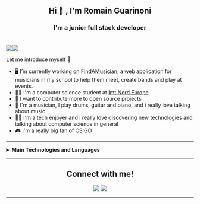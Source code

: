 <h2 align="center"> Hi 👋 , I'm Romain Guarinoni <br/></h2> 
<h3 align="center">I'm a junior full stack developer <br> <br>
  </h3> 
<div style="display:flex;">
  <img align=top src="https://github-readme-stats.vercel.app/api?username=RomainGuarinoni&theme=blue-green"  >  
  <img align=top src="https://github-readme-stats.vercel.app/api/top-langs/?username=RomainGuarinoni" >
 </div>          

 

 
Let me introduce myself  👦

- 🖥️ I’m currently working on [FindAMusician](https://github.com/RomainGuarinoni/findAMusician), a web application for musicians in my school to help them meet, create bands and play at events.
- 👨‍🎓 I'm a computer science student at [Imt Nord Europe](https://imt-nord-europe.fr/en/)
- 🎯 I want to contribute more to open source projects
- 🎵 I'm a musician, I play drums, guitar and piano, and i really love talking about music
- 👨‍💻 I'm a tech enjoyer and i really love discovering new technologies and talking about computer science in general
- 🎮 I'm a really big fan of CS:GO


---------------------------------------------------------------------------------------------------------------------------------------------------------------------------------

<details>
  <summary> <strong> Main Technologies and Languages </strong> </summary>
<img src="https://img.shields.io/badge/HTML-F16529?style=for-the-badge&logo=html5&logoColor=white">
<img src="https://img.shields.io/badge/CSS-2962E9?style=for-the-badge&logo=css3&logoColor=white">
<img src="https://img.shields.io/badge/JAVASCRIPT-EFD81D?style=for-the-badge&logo=javascript&logoColor=white">
<img src="https://img.shields.io/badge/TYPESCRIPT-2E74C0?style=for-the-badge&logo=typescript&logoColor=white">
<img src="https://img.shields.io/badge/REACT-30afd1?style=for-the-badge&logo=react&logoColor=white">
<img src="https://img.shields.io/badge/VUE-3FB27F?style=for-the-badge&logo=vuedotjs&logoColor=white">
<img src="https://img.shields.io/badge/NODE_JS-6DA55F?style=for-the-badge&logo=nodedotjs&logoColor=white">
<img src="https://img.shields.io/badge/EXPRESS-5E5E5E?style=for-the-badge&logo=express&logoColor=white">
<img src="https://img.shields.io/badge/OPEN_API-3776AB?style=for-the-badge&logo=openapiinitiative&logoColor=white">
<img src="https://img.shields.io/badge/SQL-3294d4?style=for-the-badge&logo=mysql&logoColor=white">
<img src="https://img.shields.io/badge/PGSQL-31648c?style=for-the-badge&logo=postgresql&logoColor=white">
<img src="https://img.shields.io/badge/MONGODB-80c265?style=for-the-badge&logo=mongodb&logoColor=white">
<img src="https://img.shields.io/badge/SOCKET-010101?style=for-the-badge&logo=socketdotio&logoColor=white">
<img src="https://img.shields.io/badge/REDIS-d52c20?style=for-the-badge&logo=redis&logoColor=white">
<img src="https://img.shields.io/badge/STORYBOOK-f74580?style=for-the-badge&logo=storybook&logoColor=white">
<img src="https://img.shields.io/badge/DOCKER-0997e5?style=for-the-badge&logo=docker&logoColor=white">
<img src="https://img.shields.io/badge/JEST-66666?style=for-the-badge&logo=jest&logoColor=white">
<img src="https://img.shields.io/badge/FLUTTER-6bb7f1?style=for-the-badge&logo=flutter&logoColor=white">
<img src="https://img.shields.io/badge/Python-3776AB?style=for-the-badge&logo=python&logoColor=white">
<img src="https://img.shields.io/badge/GITHUB-94404d?style=for-the-badge&logo=github&logoColor=white">
<img src="https://img.shields.io/badge/GITHUB_ACTIONS-2084f7?style=for-the-badge&logo=githubactions&logoColor=white">
<img src="https://img.shields.io/badge/Microsoft-666666?style=for-the-badge&logo=microsoft&logoColor=white">
<img src="https://img.shields.io/badge/LINUX-666666?style=for-the-badge&logo=linux&logoColor=white">
<img src="https://img.shields.io/badge/NPM-c60000?style=for-the-badge&logo=npm&logoColor=white">
<img src="https://img.shields.io/badge/FIGMA-f76e5f?style=for-the-badge&logo=figma&logoColor=white">
</details> 


---------------------------------------------------------------------------------------------------------------------------------------------------------------------------------

<div align="center">
  


<h2>Connect with me!</h2>
 
[<img src="https://img.shields.io/badge/linkedin-%230077B5.svg?&style=for-the-badge&logo=linkedin&logoColor=white" />](https://www.linkedin.com/mwlite/in/romain-guarinoni-535445189) [<img src = "https://img.shields.io/badge/Gmail-d8453e.svg?&style=for-the-badge&logo=gmail&logoColor=white">](mailto:romain.guar01@gmail.com)  

</div>



---------------------------------------------------------------------------------------------------------------------------------------------------------------------------------






